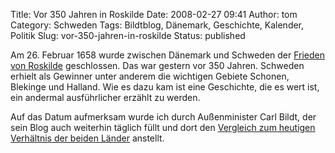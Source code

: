 Title: Vor 350 Jahren in Roskilde
Date: 2008-02-27 09:41
Author: tom
Category: Schweden
Tags: Bildtblog, Dänemark, Geschichte, Kalender, Politik
Slug: vor-350-jahren-in-roskilde
Status: published

Am 26. Februar 1658 wurde zwischen Dänemark und Schweden der [Frieden
von Roskilde](http://de.wikipedia.org/wiki/Frieden_von_Roskilde)
geschlossen. Das war gestern vor 350 Jahren. Schweden erhielt als
Gewinner unter anderem die wichtigen Gebiete Schonen, Blekinge und
Halland. Wie es dazu kam ist eine Geschichte, die es wert ist, ein
andermal ausführlicher erzählt zu werden.

Auf das Datum aufmerksam wurde ich durch Außenminister Carl Bildt, der
sein Blog auch weiterhin täglich füllt und dort den [Vergleich zum
heutigen Verhältnis der beiden
Länder](http://carlbildt.wordpress.com/2008/02/26/freden-i-roskilde/)
anstellt.

